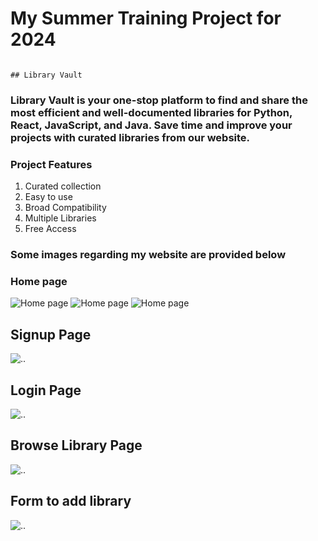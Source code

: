 # My Summer Training Project for 2024

                                                                                                   ## Library Vault

### Library Vault is your one-stop platform to find and share the most efficient and well-documented libraries for Python, React, JavaScript, and Java. Save time and improve your projects with curated libraries from our website.

### Project Features
1. Curated collection
2. Easy to use
3. Broad Compatibility
4. Multiple Libraries
5. Free Access

### Some images regarding my website are provided below
### Home page

![Home page](https://res.cloudinary.com/dz1qogay3/image/upload/v1732031541/Screenshot_76_e5amlv.png)
![Home page](https://res.cloudinary.com/dz1qogay3/image/upload/v1732031628/Screenshot_58_rmltyz.png)
![Home page](https://res.cloudinary.com/dz1qogay3/image/upload/v1732031560/Screenshot_77_numkue.png)

## Signup Page
![..](https://res.cloudinary.com/dz1qogay3/image/upload/v1732031573/Screenshot_78_jad5er.png)

## Login Page
![..](https://res.cloudinary.com/dz1qogay3/image/upload/v1732031584/Screenshot_79_kjtsbl.png)

## Browse Library Page
![..](https://res.cloudinary.com/dz1qogay3/image/upload/v1732031589/Screenshot_80_dh1in7.png)

## Form to add library
![..](https://res.cloudinary.com/dz1qogay3/image/upload/v1732031596/Screenshot_81_kfjyzn.png)
